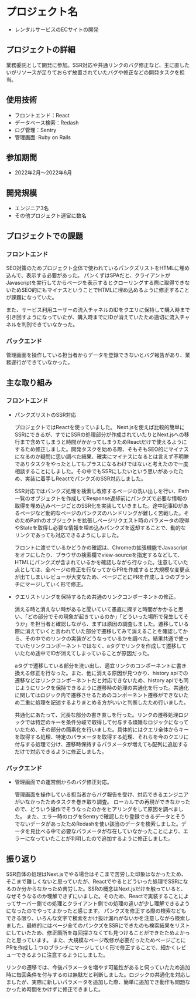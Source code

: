 # プロジェクト名

- レンタルサービスのECサイトの開発

## プロジェクトの詳細

業務委託として開発に参加。SSR対応や共通リンクのバグ修正など、主に直したいがリソースが足りておらず放置されていたバグや修正などの開発タスクを担当。

## 使用技術

- フロントエンド：React
- データベース検索：Redash
- ログ管理：Sentry
- 管理画面: Ruby on Rails

## 参加期間

- 2022年2月〜2022年6月

## 開発規模

- エンジニア3名
- その他プロジェクト運営に数名

## プロジェクトでの課題

### フロントエンド

SEO対策のためプロジェクト全体で使われているパンクズリストをHTMLに埋め込んで、表示する必要があった。
パンくずはSPAだと、クライアントがJavascriptを実行してからページを表示するとクローリングする際に取得できないためSEO的にもマイナスということでHTMLに埋め込めるように修正することが課題になっていた。

また、サービス利用ユーザーの流入チャネルのIDをクエリに保持して購入時まで引き回すようになっていたが、購入時までにIDが消えていたため適切に流入チャネルを判別できていなかった。

### バックエンド

管理画面を操作している担当者からデータを登録できないとバグ報告があり、業務遂行ができていなかった。

## 主な取り組み

### フロントエンド

- パンクズリストのSSR対応

  プロジェクトではReactを使っていました。
  Next.jsを使えば比較的簡単にSSRにできるが、すでにSSRの処理部分が作成されていたりとNext.jsへの移行まで含めてしまうと時間がかかってしまうためReactだけで使えるようにするため修正しました。開発タスクを始める際、そもそもSEO的にマイナスになるのか疑問に思い調べた結果、確実にマイナスになるとは言えず不明瞭でありタスクをやったとしてもプラスになるわけではないと考えたので一度相談することにしました。その中でもSSRにしたいという思いがあったため、実装に着手しReactでパンクズのSSR対応しました。

  SSR対応ではパンクズ処理を検索し改修するページの洗い出しを行い、Path一覧のオブジェクトを作成してResponse返却前にパンクズで必要な情報の取得を埋め込みページごとのSSR化を実装していきました。途中記事IDがあるページなど動的なページのパンクズのハンドリングが難しく苦戦した。そのためPathのオブジェクトを拡張しページリクエスト時のパラメータの取得やStateを取得し必要な情報を埋め込みパンクズを返却することで、動的なリンクであっても対応できるようにしました。

  フロントに渡せているかどうかの確認は、Chromeの拡張機能でJavascriptをオフにしたり、ブラウザの検索欄でview-sourceを指定するなどして、HTMLにパンクズが含まれているかを確認しながら行なった。注意していた点としては、全ページの修正を行なってからPRを作成すると大規模な変更点が出てしまいレビューが大変なため、ページごとにPRを作成し１つのブランチにマージしていく形で修正。

- クエリストリングを保持するため共通のリンクコンポーネントの修正。

  消える時と消えない時があると聞いていて愚直に探すと時間がかかると思い、「どの部分でその現象が起きているのか」「どういった場所で発生してそうか」を担当者と確認しながら、まずは原因の調査しました。遷移している際に消えていくと言われていた部分で遷移してみて消えることを確認してから、その中でのリンクの実装がどうなっているかを調べた。結果共通で使っていたリンクコンポーネントではなく、aタグでリンクを作成して遷移していたため途中でIDが消えてしまっていることが原因だった。

  aタグで遷移している部分を洗い出し、適宜リンクのコンポーネントに書き換える修正を行なった。また、他に消える原因が見つかり、history apiでの遷移などはリンクコンポーネントだと対応できないため、history apiでも同じようにリンクを保持できるように遷移時の処理の共通化を行った。共通化に関してはロジック内で遷移させるためのコンポーネント遷移ができないため二重に処理を記述するよりまとめる方がいいと判断したため行いました。

  共通化にあたって、冗長な部分の書き直しを行った。リンクの遷移処理ロジックでは特定のキーを条件分岐で取得して付与する煩雑なロジックになっていたため、その部分の簡素化を行いました。具体的にはクエリ全体からキーを取得する処理、特定のパラメータを取得する処理、それらを今のクエリに付与する処理で分け、遷移時保持するパラメータが増えても配列に追加するだけで対応できるように修正しました。

### バックエンド

- 管理画面での運営側からのバグ修正対応。

  管理画面を操作している担当者からバグ報告を受け、対応できるエンジニアがいなかったためタスクを巻き取り調査。
  ローカルでの再現ができなかったので、どういう操作でそうなったのかをヒアリングをして原因を調べました。
  また、エラー時のログをSentryで確認したり登録できるデータとそうでないデータがあったためRedashを使い該当のデータを検索しました。データを見比べる中で必要なパラメータが存在していなかったことにより、エラーになっていたことが判明したので追加するように修正しました。

## 振り返り

SSR自体の処理はNext.jsでやる場合はそこまで苦労した印象はなかったため、そこまで難しくないと思っていたが、Reactでやるとどういった処理でSSRになるのか分からなかっため苦労した。SSRの概念はNext.jsだけを触っていると、なぜそうなるのか理解できずにいました。そのため、Reactで実装することによってサーバー側での処理とクライアント側での処理の違いが少し理解できるようになったのでやってよかったと感じます。
パンクズを修正する際の検索などもできる限り、いろんな文字で検索をかけ抜け漏れがないかを注意しながら検索しました。最終的にはページ全てのパンクズをSSRにできたのも検索結果をリストにしていたため、修正箇所を毎回探さなくても見つけることができたためよかったと思っています。
また、大規模なページ改修が必要だったためページごとにPRを作成し１つのブランチにマージしていく形で修正することで、細かくレビューできるように注意するようにしました。

リンクの遷移では、今後パラメータを増やす可能性があると伺っていたため追加時に毎回条件を付与するのは無駄だと判断しました。ロジックの共通化を対応しましたが、実際に新しいパラメータを追加した際、簡単に追加でき動作も問題なかっため時間をかけずに修正できました。
